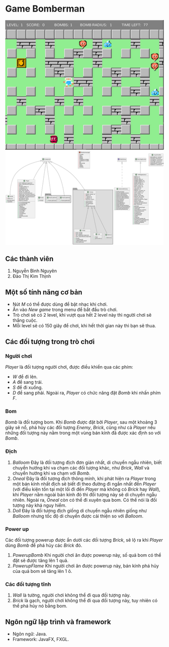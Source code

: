 # Game Bomberman
![alt text](https://github.com/nguyenrtm/bombermango/blob/master/screenshot.png?raw=true)
![alt text](https://github.com/nguyenrtm/bombermango/blob/master/umldiagram.svg?raw=true)
## Các thành viên
1. Nguyễn Bình Nguyên
2. Đào Thị Kim Thịnh
## Một số tính năng cơ bản
- Nút *M* có thể được dùng để bật nhạc khi chơi.
- Ấn vào *New game* trong menu để bắt đầu trò chơi.
- Trò chơi sẽ có 2 level, khi vượt qua hết 2 level này thì người chơi sẽ thắng cuộc.
- Mỗi level sẽ có 150 giây để chơi, khi hết thời gian này thì bạn sẽ thua.
## Các đối tượng trong trò chơi
### Người chơi
*Player* là đối tượng người chơi, được điều khiển qua các phím:
- *W* để đi lên.
- *A* để sang trái.
- *S* để đi xuống.
- *D* để sang phải.
Ngoài ra, *Player* có chức năng đặt *Bomb* khi nhấn phím *F*.
### Bom
*Bomb* là đối tượng bom. Khi *Bomb* được đặt bởi *Player*, sau một khoảng 3 giây sẽ nổ, phá hủy các đối tượng *Enemy*, *Brick*, cũng như cả *Player* nếu những đối tượng này nằm trong một vùng bán kính đã được xác định so với *Bomb*.
### Địch
1. *Balloom* Đây là đối tượng địch đơn giản nhất, di chuyển ngẫu nhiên, biết chuyển hướng khi va chạm các đối tượng khác, như *Brick*, *Wall* và chuyển hướng khi va chạm với *Bomb*.
2. *Oneal* Đây là đối tượng địch thông minh, khi phát hiện ra *Player* trong một bán kính nhất địch sẽ biết đi theo đường đi ngắn nhất đến *Player* (với điều kiện tồn tại một lối đi đến *Player* mà không có *Brick* hay *Wall*), khi *Player* nằm ngoài bán kính đó thì đối tượng này sẽ di chuyển ngẫu nhiên. Ngoài ra, *Oneal* còn có thể đi xuyên qua bom. Có thể nói là đối tượng này khá nguy hiểm.
3. *Doll* Đây là đối tượng địch giống di chuyển ngẫu nhiên giống như *Balloom* nhưng tốc độ di chuyển được cải thiện so với *Balloom*.
### Power up
Các đối tượng powerup được ẩn dưới các đối tượng *Brick*, sẽ lộ ra khi *Player* dùng *Bomb* để phá hủy các *Brick* đó.
1. *PowerupBomb* Khi người chơi ăn được powerup này, số quả bom có thể đặt sẽ được tăng lên 1 quả.
2. *PowerupFlame* Khi người chơi ăn được powerup này, bán kính phá hủy của quả bom sẽ tăng lên 1 ô.
### Các đối tượng tĩnh
1. *Wall* là tường, người chơi không thể đi qua đối tượng này.
2. *Brick* là gạch, người chơi không thể đi qua đối tượng này, tuy nhiên có thể phá hủy nó bằng bom.
## Ngôn ngữ lập trình và framework
- Ngôn ngữ: Java.
- Framework: JavaFX, FXGL.

